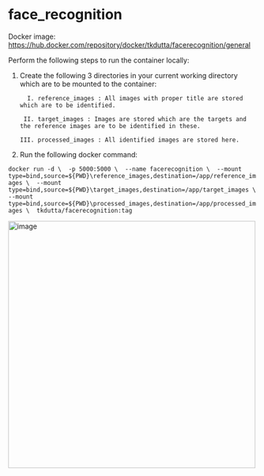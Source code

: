 # face_recognition

Docker image: https://hub.docker.com/repository/docker/tkdutta/facerecognition/general

Perform the following steps to run the container locally:

1. Create the following 3 directories in your current working directory which are to be mounted to the container:

         I. reference_images : All images with proper title are stored which are to be identified.

        II. target_images : Images are stored which are the targets and the reference images are to be identified in these.

       III. processed_images : All identified images are stored here.

2. Run the following docker command:
   
`docker run -d \ 
-p 5000:5000 \ 
--name facerecognition \ 
--mount type=bind,source=${PWD}\reference_images,destination=/app/reference_images \ 
--mount type=bind,source=${PWD}\target_images,destination=/app/target_images \ 
--mount type=bind,source=${PWD}\processed_images,destination=/app/processed_images \ 
tkdutta/facerecognition:tag`

<img width="500" alt="image" src="https://github.com/user-attachments/assets/02ae7f7e-d10c-4e75-ab4b-c99e035f8dfe" />
